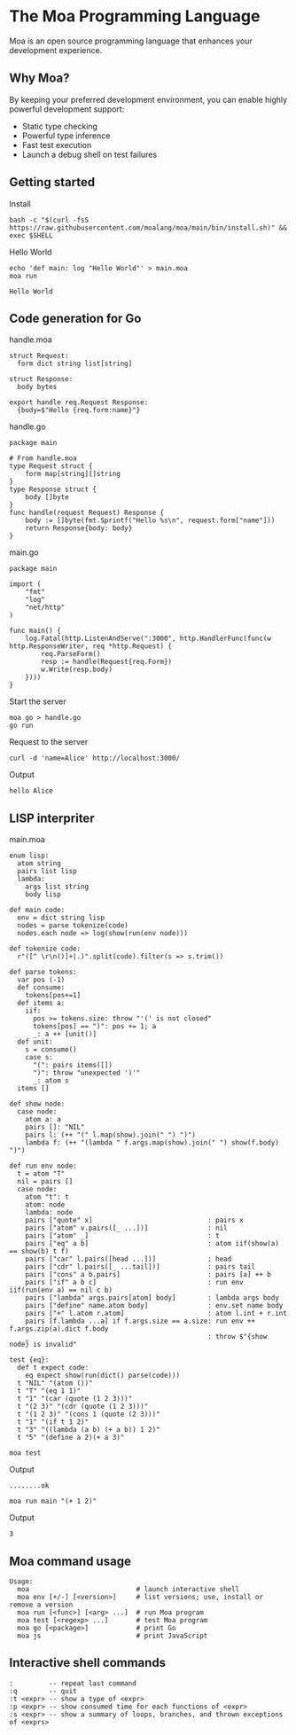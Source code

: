 # The Moa Programming Language
Moa is an open source programming language that enhances your development experience.



## Why Moa?
By keeping your preferred development environment, you can enable highly powerful development support:
- Static type checking
- Powerful type inference
- Fast test execution
- Launch a debug shell on test failures



## Getting started

Install
```
bash -c "$(curl -fsS https://raw.githubusercontent.com/moalang/moa/main/bin/install.sh)" && exec $SHELL
```

Hello World
```
echo 'def main: log "Hello World"' > main.moa
moa run
```

```
Hello World
```



## Code generation for Go

handle.moa
```
struct Request:
  form dict string list[string]

struct Response:
  body bytes

export handle req.Request Response:
  {body=$"Hello {req.form:name}"}
```

handle.go
```
package main

# From handle.moa
type Request struct {
	form map[string][]string
}
type Response struct {
	body []byte
}
func handle(request Request) Response {
	body := []byte(fmt.Sprintf("Hello %s\n", request.form["name"]))
	return Response{body: body}
}
```

main.go
```
package main

import (
	"fmt"
	"log"
	"net/http"
)

func main() {
	log.Fatal(http.ListenAndServe(":3000", http.HandlerFunc(func(w http.ResponseWriter, req *http.Request) {
		req.ParseForm()
		resp := handle(Request{req.Form})
		w.Write(resp.body)
	})))
}
```

Start the server
```
moa go > handle.go
go run
```

Request to the server
```
curl -d 'name=Alice' http://localhost:3000/
```

Output
```
hello Alice
```



## LISP interpriter

main.moa
```
enum lisp:
  atom string
  pairs list lisp
  lambda:
    args list string
    body lisp
  
def main code:
  env = dict string lisp
  nodes = parse tokenize(code) 
  nodes.each node => log(show(run(env node)))

def tokenize code:
  r"([^ \r\n()]+|.)".split(code).filter(s => s.trim())

def parse tokens:
  var pos (-1)
  def consume:
    tokens[pos+=1]
  def items a:
    iif:
      pos >= tokens.size: throw "'(' is not closed"
      tokens[pos] == ")": pos += 1; a
      _: a ++ [unit()]
  def unit:
    s = consume()
    case s:
      "(": pairs items([])
      ")": throw "unexpected ')'"
      _: atom s
  items []

def show node:
  case node:
    atom a: a
    pairs []: "NIL"
    pairs l: (++ "(" l.map(show).join(" ") ")")
    lambda f: (++ "(lambda " f.args.map(show).join(" ") show(f.body) ")")

def run env node:
  t = atom "T"
  nil = pairs []
  case node:
    atom "t": t
    atom: node
    lambda: node
    pairs ["quote" x]                             : pairs x
    pairs ["atom" v.pairs([_ ...])]               : nil
    pairs ["atom" _]                              : t
    pairs ["eq" a b]                              : atom iif(show(a) == show(b) t f)
    pairs ["car" l.pairs([head ...])]             : head
    pairs ["cdr" l.pairs([_ ...tail])]            : pairs tail
    pairs ["cons" a b.pairs]                      : pairs [a] ++ b
    pairs ["if" a b c]                            : run env iif(run(env a) == nil c b)
    pairs ["lambda" args.pairs[atom] body]        : lambda args body
    pairs ["define" name.atom body]               : env.set name body
    pairs ["+" l.atom r.atom]                     : atom l.int + r.int
    pairs [f.lambda ...a] if f.args.size == a.size: run env ++ f.args.zip(a).dict f.body
    _                                             : throw $"{show node} is invalid"

test {eq}:
  def t expect code:
    eq expect show(run(dict() parse(code)))
  t "NIL" "(atom ())" 
  t "T" "(eq 1 1)" 
  t "1" "(car (quote (1 2 3)))"
  t "(2 3)" "(cdr (quote (1 2 3)))"
  t "(1 2 3)" "(cons 1 (quote (2 3)))"
  t "1" "(if t 1 2)"
  t "3" "((lambda (a b) (+ a b)) 1 2)"
  t "5" "(define a 2)(+ a 3)"
```

```
moa test
```

Output
```
........ok
```

```
moa run main "(+ 1 2)"
```

Output
```
3
```



## Moa command usage
```
Usage:
  moa                           # launch interactive shell
  moa env [+/-] [<version>]     # list versions; use, install or remove a version
  moa run [<func>] [<arg> ...]  # run Moa program
  moa test [<regexp> ...]       # test Moa program
  moa go [<package>]            # print Go
  moa js                        # print JavaScript
```


## Interactive shell commands 
```
:         -- repeat last command
:q        -- quit
:t <expr> -- show a type of <expr>
:p <expr> -- show consumed time for each functions of <expr>
:s <expr> -- show a summary of loops, branches, and thrown exceptions of <exprs>
```
